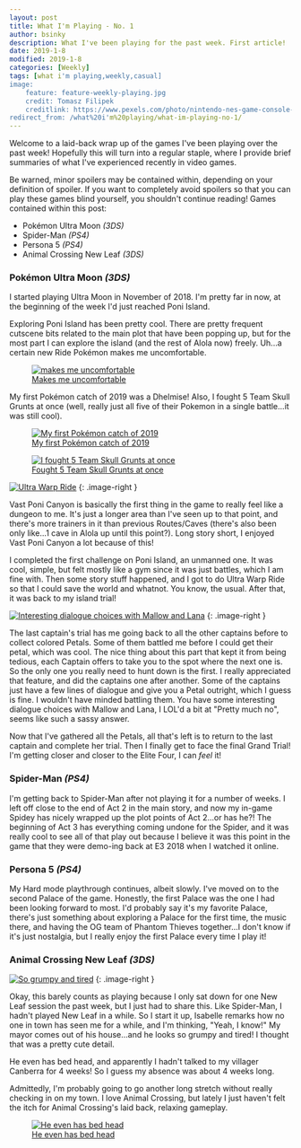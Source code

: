 ```yaml
---
layout: post
title: What I'm Playing - No. 1
author: bsinky
description: What I've been playing for the past week. First article!
date: 2019-1-8
modified: 2019-1-8
categories: [Weekly]
tags: [what i'm playing,weekly,casual]
image:
    feature: feature-weekly-playing.jpg
    credit: Tomasz Filipek
    creditlink: https://www.pexels.com/photo/nintendo-nes-game-console-set-1637438/
redirect_from: /what%20i'm%20playing/what-im-playing-no-1/
---
```


Welcome to a laid-back wrap up of the games I've been playing over the past week! Hopefully this will turn into a regular staple, where I provide brief summaries of what I've experienced recently in video games.

Be warned, minor spoilers may be contained within, depending on your definition of spoiler. If you want to completely avoid spoilers so that you can play these games blind yourself, you shouldn't continue reading! Games contained within this post:

 - Pokémon Ultra Moon *(3DS)*
 - Spider-Man *(PS4)*
 - Persona 5 *(PS4)*
 - Animal Crossing New Leaf *(3DS)*

<!--more-->

### Pokémon Ultra Moon *(3DS)*

I started playing Ultra Moon in November of 2018. I'm pretty far in now, at the beginning of the week I'd just reached Poni Island.

Exploring Poni Island has been pretty cool. There are pretty frequent cutscene bits related to the main plot that have been popping up, but for the most part I can explore the island (and the rest of Alola now) freely. Uh...a certain new Ride Pokémon makes me uncomfortable.

<figure class="half center">
    <a href="https://i.imgur.com/J4vqZSF.png"><img src="https://i.imgur.com/J4vqZSFm.png" alt="makes me uncomfortable"/>
    <figcaption>Makes me uncomfortable</figcaption></a>
</figure>

My first Pokémon catch of 2019 was a Dhelmise! Also, I fought 5 Team Skull Grunts at once (well, really just all five of their Pokemon in a single battle...it was still cool).

<figure class="half center">
    <a href="https://i.imgur.com/QaNNJaf.png"><img src="https://i.imgur.com/QaNNJafm.png" alt="My first Pokémon catch of 2019"/>
    <figcaption>My first Pokémon catch of 2019</figcaption></a>
</figure>

<figure class="half center">
    <a href="https://i.imgur.com/XWqHhXO.png"><img src="https://i.imgur.com/XWqHhXOm.png" alt="I fought 5 Team Skull Grunts at once"/>
    <figcaption>Fought 5 Team Skull Grunts at once</figcaption></a>
</figure>

[![Ultra Warp Ride](https://i.imgur.com/zlIvKBmm.png)](https://i.imgur.com/zlIvKBm.png)
{: .image-right }

Vast Poni Canyon is basically the first thing in the game to really feel like a dungeon to me. It's just a longer area than I've seen up to that point, and there's more trainers in it than previous Routes/Caves (there's also been only like...1 cave in Alola up until this point?). Long story short, I enjoyed Vast Poni Canyon a lot because of this!

I completed the first challenge on Poni Island, an unmanned one. It was cool, simple, but felt mostly like a gym since it was just battles, which I am fine with. Then some story stuff happened, and I got to do Ultra Warp Ride so that I could save the world and whatnot. You know, the usual. After that, it was back to my island trial!

[![Interesting dialogue choices with Mallow and Lana](https://i.imgur.com/XJMmDUhm.png)](https://i.imgur.com/XJMmDUh.png)
{: .image-right }

The last captain's trial has me going back to all the other captains before to collect colored Petals. Some of them battled me before I could get their petal, which was cool. The nice thing about this part that kept it from being tedious, each Captain offers to take you to the spot where the next one is. So the only one you really need to hunt down is the first. I really appreciated that feature, and did the captains one after another. Some of the captains just have a few lines of dialogue and give you a Petal outright, which I guess is fine. I wouldn't have minded battling them. You have some interesting dialogue choices with Mallow and Lana, I LOL'd a bit at "Pretty much no", seems like such a sassy answer.

Now that I've gathered all the Petals, all that's left is to return to the last captain and complete her trial. Then I finally get to face the final Grand Trial! I'm getting closer and closer to the Elite Four, I can *feel* it!

### Spider-Man *(PS4)*

I'm getting back to Spider-Man after not playing it for a number of weeks. I left off close to the end of Act 2 in the main story, and now my in-game Spidey has nicely wrapped up the plot points of Act 2...or has he?! The beginning of Act 3 has everything coming undone for the Spider, and it was really cool to see all of that play out because I believe it was this point in the game that they were demo-ing back at E3 2018 when I watched it online.

### Persona 5 *(PS4)*

My Hard mode playthrough continues, albeit slowly. I've moved on to the second Palace of the game. Honestly, the first Palace was the one I had been looking forward to most. I'd probably say it's my favorite Palace, there's just something about exploring a Palace for the first time, the music there, and having the OG team of Phantom Thieves together...I don't know if it's just nostalgia, but I really enjoy the first Palace every time I play it!

### Animal Crossing New Leaf *(3DS)*

[![So grumpy and tired](https://i.imgur.com/e7oBEmAm.png)](https://i.imgur.com/e7oBEmA.png)
{: .image-right }

Okay, this barely counts as playing because I only sat down for one New Leaf session the past week, but I just had to share this. Like Spider-Man, I hadn't played New Leaf in a while. So I start it up, Isabelle remarks how no one in town has seen me for a while, and I'm thinking, "Yeah, I know!" My mayor comes out of his house...and he looks so grumpy and tired! I thought that was a pretty cute detail.

He even has bed head, and apparently I hadn't talked to my villager Canberra for 4 weeks! So I guess my absence was about 4 weeks long.

Admittedly, I'm probably going to go another long stretch without really checking in on my town. I love Animal Crossing, but lately I just haven't felt the itch for Animal Crossing's laid back, relaxing gameplay.

<figure class="half center">
    <a href="https://i.imgur.com/ktOTEuA.png"><img src="https://i.imgur.com/ktOTEuAm.png" alt="He even has bed head"/>
    <figcaption>He even has bed head</figcaption></a>
</figure>

